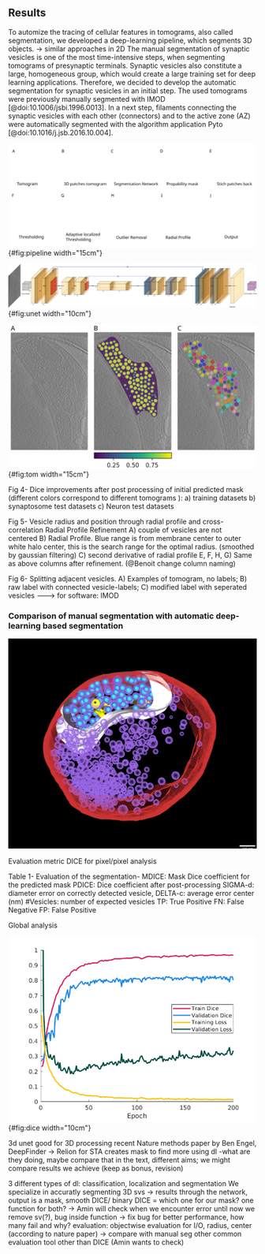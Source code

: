 ## Results

To automize the tracing of cellular features in tomograms, also called segmentation, we developed a deep-learning pipeline, which segments 3D objects.
-> similar approaches in 2D
The manual segmentation of synaptic vesicles is one of the most time-intensive steps, when segmenting tomograms of presynaptic terminals.
Synaptic vesicles also constitute a large, homogeneous group, which would create a large training set for deep learning applications.
Therefore, we decided to develop the automatic segmentation for synaptic vesicles in an initial step.
The used tomograms were previously manually segmented with IMOD [@doi:10.1006/jsbi.1996.0013].
In a next step, filaments connecting the synaptic vesicles with each other (connectors) and to the active zone (AZ) were automatically segmented with the algorithm application Pyto [@doi:10.1016/j.jsb.2016.10.004].

![**Pipeline of automatic segmentation.** a) tomograms b) patchify the tomograms into 3D patches c) Segmentation Network d) probability masks  e) stitching patches back f) thresholding g) adaptive localized thresholding h) outlier removal i) radial profile [@doi:10.1007/978-3-319-67443-8_39]](images/pipeline.svg){#fig:pipeline width="15cm"}




![**Segmentation Network: UNET.** Input Size is 32^3, in each resolution we have two convolution layer followed by batch normalization layer and relu activation function. Intermediate sizes are written on top of arrows, number of convolution filters is written bottom of boxes. Skip connections shows concatenation of the features from contracting path (left side of the network) and expansive path (right side of the network).](images/unet.png){#fig:unet width="10cm"}


![**2D Slices** A) a section from z axis of a tomogram’s presynaptic terminal of a neuron B) instance mask of the vesicles after post processing C) predicted probability mask by the segmentation network [@doi:10.1007/978-3-319-67443-8_39]](images/tomo.svg){#fig:tom width="15cm"}



Fig 4- Dice improvements after post processing of initial predicted mask (different colors correspond to different tomograms ): a) training datasets b) synaptosome test datasets c) Neuron test datasets 


Fig 5- Vesicle radius and position through radial profile and cross-correlation
Radial Profile Refinement A) couple of vesicles are not centered B) Radial Profile. Blue range is from membrane center to outer white halo center, this is the search range for the optimal radius. (smoothed by gaussian filtering) C) second derivative of radial profile
E, F, H, G) Same as above columns after refinement. (@Benoit change column naming)


Fig 6- Splitting adjacent vesicles. A) Examples of tomogram, no labels; B) raw label with connected vesicle-labels; C) modified label with seperated vesicles ---> for software: IMOD




### Comparison of manual segmentation with automatic deep-learning based segmentation


![**3D model of manual segmented and automatically segmented synaptosome.**](images/3d.png)


Evaluation metric DICE for pixel/pixel analysis

Table 1- Evaluation of the segmentation- MDICE: Mask Dice coefficient for the predicted mask PDICE: Dice coefficient after post-processing SIGMA-d: diameter error on correctly detected vesicle, DELTA-c: average error center (nm) #Vesicles: number of expected vesicles TP: True Positive  FN: False Negative FP: False Positive


Global analysis

![**Dice coefficient and loss value for training and validation set.** ](images/blinddice.png){#fig:dice width="10cm"}


3d unet good for 3D processing
recent Nature methods paper by Ben Engel, DeepFinder -> Relion for STA creates mask to find more using dl
	-what are they doing, maybe compare that in the text, different aims; we might compare results we achieve (keep as bonus, revision)

3 different types of dl: classification, localization and segmentation
We specialize in accuratly segmenting 3D svs -> results
through the network, output is a mask, smooth DICE/ binary DICE = which one for our mask? one function for both? -> Amin will check
when we encounter error until now we remove sv(?), bug inside function -> fix bug for better performance, how many fail and why?
evaluation: objectwise evaluation for I/O, radius, center (according to nature paper) -> compare with manual seg
	other common evaluation tool other than DICE (Amin wants to check)
  
  

